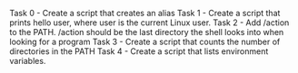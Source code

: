 Task 0 - Create a script that creates an alias
Task 1 - Create a script that prints hello user, where user is the current Linux user.
Task 2 - Add /action to the PATH. /action should be the last directory the shell looks into when looking for a program
Task 3 - Create a script that counts the number of directories in the PATH
Task 4 - Create a script that lists environment variables.
